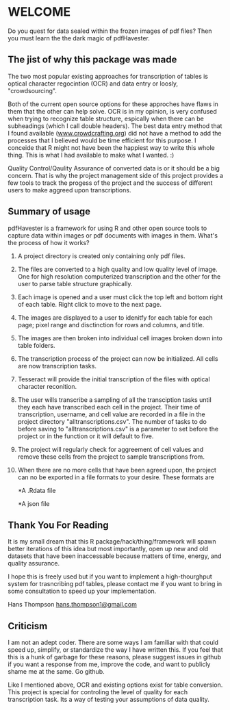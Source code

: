 # WELCOME

Do you quest for data sealed within the frozen images of pdf files? Then you must learn the the dark magic of pdfHavester. 

## The jist of why this package was made

The two most popular existing approaches for transcription of tables is optical character regocintion (OCR) and data entry or loosly, "crowdsourcing". 

Both of the current open source options for these approches have flaws in them that the other can help solve.  OCR is in my opinion, is very confused when trying to recognize table structure, espically when there can be subheadings (which I call double headers).  The best data entry method that I found available (www.crowdcrafting.org) did not have a method to add the processes that I believed would be time efficient for this purpose. I conceide that R might not have been the happiest way to write this whole thing.  This is what I had available to make what I wanted. :)

Quality Control/Qaulity Assurance of converted data is or it should be a big concern.  That is why the project management side of this project provides a few tools to track the progess of the project and the success of different users to make aggreed upon transcriptions.

## Summary of usage

pdfHavester is a framework for using R and other open source tools to capture data within images or pdf documents with images in them.  What's the process of how it works?

1. A project directory is created only containing only pdf files.

2. The files are converted to a high quality and low quality level of image.  One for high resolution computerized transcription and the other for the user to parse table structure graphically.
	
3. Each image is opened and a user must click the top left and bottom right of each table.  Right click to move to the next page. 
	
4. The images are displayed to a user to idenitfy for each table for each page; pixel range and disctinction for rows and columns, and title.
	
5. The images are then broken into individual cell images broken down into table folders. 

6. The transcription process of the project can now be initialized.  All cells are now transcription tasks.

7. Tesseract will provide the initial transcription of the files with optical character reconition.

7. The user wills transcribe a sampling of all the transciption tasks until they each have transcribed each cell in the project.  Their time of transcription, username, and cell value are recorded in a file in the project directory "alltranscriptions.csv".  The number of tasks to do before saving to "alltranscriptions.csv" is a parameter to set before the project or in the function or it will default to five. 

8. The project will regularly check for aggreement of cell values and remove these cells from the project to sample transcriptions from. 

9. When there are no more cells that have been agreed upon, the project can no be exported in a file formats to your desire.  These formats are 

    *A .Rdata file 
    
    *A json file

## Thank You For Reading

It is my small dream that this R package/hack/thing/framework will spawn better iterations of this idea but most importantly, open up new and old datasets that have been inaccessable because matters of time, energy, and quality assurance.

I hope this is freely used but if you want to implement a high-thourghput system for trasncribing pdf tables, please contact me if you want to bring in some consultation to speed up your implementation. 

Hans Thompson
hans.thompson1@gmail.com

## Criticism

I am not an adept coder.  There are some ways I am familiar with that could speed up, simplify, or standardize the way I have written this.  If you feel that this is a hunk of garbage for these reasons, please suggest issues in github if you want a response from me, improve the code, and want to publicly shame me at the same. Go github. 

Like I mentioned above, OCR and existing options exist for table conversion.  This project is special for controling the level of quality for each transcription task.  Its a way of testing your assumptions of data quality. 
